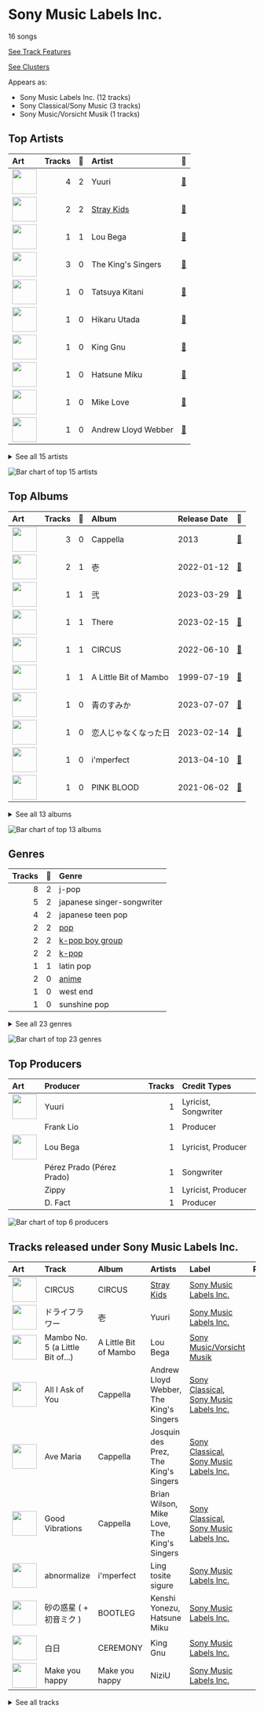# Sony Music Labels Inc.

16 songs

[See Track Features](audio_features.md)

[See Clusters](clusters/overview.md)

Appears as:
- Sony Music Labels Inc. (12 tracks)
- Sony Classical/Sony Music (3 tracks)
- Sony Music/Vorsicht Musik (1 tracks)

## Top Artists

| Art | Tracks | 💚 | Artist | 🔗 |
|:---|---:|---:|:---|:---|
| <img src="https://i.scdn.co/image/ab6761610000e5eb2a98f9ecf7217c8f910f9f83" alt="" width="50" /> | 4 | 2 | Yuuri | [🔗](https://open.spotify.com/artist/0ixzjrK1wkN2zWBXt3VW3W) |
| <img src="https://i.scdn.co/image/ab6761610000e5eb0610877c41cb9cc12ad39cc0" alt="" width="50" /> | 2 | 2 | [Stray Kids](../../artists/stray_kids/overview.md) | [🔗](https://open.spotify.com/artist/2dIgFjalVxs4ThymZ67YCE) |
| <img src="https://i.scdn.co/image/ab6761610000e5ebcbe7ddc503fe3f14a2a56ac7" alt="" width="50" /> | 1 | 1 | Lou Bega | [🔗](https://open.spotify.com/artist/46lnlnlU0dXTDpoAUmH6Qx) |
| <img src="https://i.scdn.co/image/ab6761610000e5ebe4536d632bb182e3f82baaaf" alt="" width="50" /> | 3 | 0 | The King's Singers | [🔗](https://open.spotify.com/artist/5lR7yDVN4z9kahOiUSlMhe) |
| <img src="https://i.scdn.co/image/ab6761610000e5eb8f3b2ac021a12b2bd5f19edd" alt="" width="50" /> | 1 | 0 | Tatsuya Kitani | [🔗](https://open.spotify.com/artist/7mvhRvEAHiCTQHUnH7fgnv) |
| <img src="https://i.scdn.co/image/ab6761610000e5eb11664298bf538ddd205f41df" alt="" width="50" /> | 1 | 0 | Hikaru Utada | [🔗](https://open.spotify.com/artist/7lbSsjYACZHn1MSDXPxNF2) |
| <img src="https://i.scdn.co/image/ab6761610000e5eb649fb65d593a716596566a5e" alt="" width="50" /> | 1 | 0 | King Gnu | [🔗](https://open.spotify.com/artist/6wxfx1yhyqjCPYwwxJktR2) |
| <img src="https://i.scdn.co/image/ab6761610000e5ebba025c8f62612b2ca6bfa375" alt="" width="50" /> | 1 | 0 | Hatsune Miku | [🔗](https://open.spotify.com/artist/6pNgnvzBa6Bthsv8SrZJYl) |
| <img src="https://i.scdn.co/image/ab67616d0000b27327167af8c348634b70c8a6d4" alt="" width="50" /> | 1 | 0 | Mike Love | [🔗](https://open.spotify.com/artist/5gr5OoQ4aQdJ3CqOr9v7Bt) |
| <img src="https://i.scdn.co/image/ab6761610000e5eb5a6fd8ebc62d68a372d51516" alt="" width="50" /> | 1 | 0 | Andrew Lloyd Webber | [🔗](https://open.spotify.com/artist/4aP1lp10BRYZO658B2NwkG) |


<details>
<summary>See all 15 artists</summary>

| Art | Tracks | 💚 | Artist | 🔗 |
|:---|---:|---:|:---|:---|
| <img src="https://i.scdn.co/image/a832eaa4d4ff006a419610c2c5d37140efa00225" alt="" width="50" /> | 1 | 0 | Brian Wilson | [🔗](https://open.spotify.com/artist/4Q82S0VzF8qlCb4PnSDurj) |
| <img src="https://i.scdn.co/image/ab6761610000e5eb1dcbd2cd43c1c9c763afbf64" alt="" width="50" /> | 1 | 0 | NiziU | [🔗](https://open.spotify.com/artist/3z8diLlUCkN1j9N9ZdnfBJ) |
| <img src="https://i.scdn.co/image/a1cac87495158db597c9faa75279cc3e30067c83" alt="" width="50" /> | 1 | 0 | Josquin des Prez | [🔗](https://open.spotify.com/artist/31f23hmZawdqgp0sECAzE8) |
| <img src="https://i.scdn.co/image/ab6761610000e5ebc147e0888e83919d317c1103" alt="" width="50" /> | 1 | 0 | Kenshi Yonezu | [🔗](https://open.spotify.com/artist/1snhtMLeb2DYoMOcVbb8iB) |
| <img src="https://i.scdn.co/image/ab6761610000e5eb0e64907de9ddcfed54079cf5" alt="" width="50" /> | 1 | 0 | Ling tosite sigure | [🔗](https://open.spotify.com/artist/00DuPiLri3mNomvvM3nZvU) |

</details>


![Bar chart of top 15 artists](../../images/labels/sony_music_labels_inc_/artists.png)

## Top Albums

| Art | Tracks | 💚 | Album | Release Date | 🔗 |
|:---|---:|---:|:---|:---|:---|
| <img src="https://i.scdn.co/image/ab67616d0000b2731b1e0c91400cbd009b42fb9e" alt="" width="50" /> | 3 | 0 | Cappella | 2013 | [🔗](https://open.spotify.com/album/3n6JxpdWnHkazMCQxKK5qI) |
| <img src="https://i.scdn.co/image/ab67616d0000b273d0bd51668da5629aa0cc77d8" alt="" width="50" /> | 2 | 1 | 壱 | 2022-01-12 | [🔗](https://open.spotify.com/album/1YWoHzj5wHnG7m6gLlwBQd) |
| <img src="https://i.scdn.co/image/ab67616d0000b273188327ac9022d86ad2dd6483" alt="" width="50" /> | 1 | 1 | 弐 | 2023-03-29 | [🔗](https://open.spotify.com/album/6ClMd4vNeZ6cmrRNmOqAoY) |
| <img src="https://i.scdn.co/image/ab67616d0000b2733019082a0f673eaa7a5ea3ae" alt="" width="50" /> | 1 | 1 | There | 2023-02-15 | [🔗](https://open.spotify.com/album/2j8BoKqZrMUYTARDIs9XDk) |
| <img src="https://i.scdn.co/image/ab67616d0000b273d784afd710070b5fe22b99bf" alt="" width="50" /> | 1 | 1 | CIRCUS | 2022-06-10 | [🔗](https://open.spotify.com/album/4IQHY28D4aHus9lGDlSdPp) |
| <img src="https://i.scdn.co/image/ab67616d0000b273cf505191afa6a1978418fdf8" alt="" width="50" /> | 1 | 1 | A Little Bit of Mambo | 1999-07-19 | [🔗](https://open.spotify.com/album/13BmLGhVCLBn3XzKB8HIai) |
| <img src="https://i.scdn.co/image/ab67616d0000b273e9ce77912820de8e7a129cfe" alt="" width="50" /> | 1 | 0 | 青のすみか | 2023-07-07 | [🔗](https://open.spotify.com/album/4QjNVlIw8Rx6jItSZtn2VS) |
| <img src="https://i.scdn.co/image/ab67616d0000b273ce1a46144fd6a2c5e2cc5872" alt="" width="50" /> | 1 | 0 | 恋人じゃなくなった日 | 2023-02-14 | [🔗](https://open.spotify.com/album/0E6KtMRFXw2LDyV38I3nNQ) |
| <img src="https://i.scdn.co/image/ab67616d0000b2739792873842bcfa921ffceebf" alt="" width="50" /> | 1 | 0 | i'mperfect | 2013-04-10 | [🔗](https://open.spotify.com/album/04ygc7Z2gcGtt7m8pnVUwf) |
| <img src="https://i.scdn.co/image/ab67616d0000b27359c2f8304319dcd03eb4ead7" alt="" width="50" /> | 1 | 0 | PINK BLOOD | 2021-06-02 | [🔗](https://open.spotify.com/album/4eQs3mcSejRAVTWmaYXNYl) |


<details>
<summary>See all 13 albums</summary>

| Art | Tracks | 💚 | Album | Release Date | 🔗 |
|:---|---:|---:|:---|:---|:---|
| <img src="https://i.scdn.co/image/ab67616d0000b273fe52879ebfec0050a2aa89ff" alt="" width="50" /> | 1 | 0 | Make you happy | 2020-06-30 | [🔗](https://open.spotify.com/album/1wIIu2i7A56TlMD99CVNQD) |
| <img src="https://i.scdn.co/image/ab67616d0000b273a2272c8966971b7b04066241" alt="" width="50" /> | 1 | 0 | CEREMONY | 2020-01-15 | [🔗](https://open.spotify.com/album/1IYJeRjWNruxAKls5cBtqm) |
| <img src="https://i.scdn.co/image/ab67616d0000b273f038f68827e437530b3a80a8" alt="" width="50" /> | 1 | 0 | BOOTLEG | 2017-11-01 | [🔗](https://open.spotify.com/album/1mvoieMR8Dwiy7S052ihoC) |

</details>


![Bar chart of top 13 albums](../../images/labels/sony_music_labels_inc_/albums.png)

## Genres

| Tracks | 💚 | Genre |
|---:|---:|:---|
| 8 | 2 | j-pop |
| 5 | 2 | japanese singer-songwriter |
| 4 | 2 | japanese teen pop |
| 2 | 2 | [pop](../../genres/pop/overview.md) |
| 2 | 2 | [k-pop boy group](../../genres/k-pop_boy_group/overview.md) |
| 2 | 2 | [k-pop](../../genres/k-pop/overview.md) |
| 1 | 1 | latin pop |
| 2 | 0 | [anime](../../genres/anime/overview.md) |
| 1 | 0 | west end |
| 1 | 0 | sunshine pop |


<details>
<summary>See all 23 genres</summary>

| Tracks | 💚 | Genre |
|---:|---:|:---|
| 1 | 0 | renaissance |
| 1 | 0 | medieval |
| 1 | 0 | japanese post-hardcore |
| 1 | 0 | japanese math rock |
| 1 | 0 | japanese emo |
| 1 | 0 | japanese electropop |
| 1 | 0 | j-rock |
| 1 | 0 | franco-flemish school |
| 1 | 0 | [early music](../../genres/early_music/overview.md) |
| 1 | 0 | [classical](../../genres/classical/overview.md) |
| 1 | 0 | classic j-pop |
| 1 | 0 | [broadway](../../genres/broadway/overview.md) |
| 1 | 0 | baroque pop |

</details>


![Bar chart of top 23 genres](../../images/labels/sony_music_labels_inc_/genres.png)

## Top Producers

| Art | Producer | Tracks | Credit Types |
|:---|:---|---:|:---|
| <img src="https://i.scdn.co/image/ab6761610000e5eb2a98f9ecf7217c8f910f9f83" alt="" width="50" /> | Yuuri | 1 | Lyricist, Songwriter |
| | Frank Lio | 1 | Producer |
| <img src="https://i.scdn.co/image/ab6761610000e5ebcbe7ddc503fe3f14a2a56ac7" alt="" width="50" /> | Lou Bega | 1 | Lyricist, Producer |
| | Pérez Prado (Pérez Prado) | 1 | Songwriter |
| | Zippy | 1 | Lyricist, Producer |
| | D. Fact | 1 | Producer |

![Bar chart of top 6 producers](../../images/labels/sony_music_labels_inc_/producers.png)
## Tracks released under Sony Music Labels Inc.

| Art | Track | Album | Artists | Label | Rank | 💚 | 🔗 |
|:---|:---|:---|:---|:---|---:|:---|:---|
| <img src="https://i.scdn.co/image/ab67616d0000b273d784afd710070b5fe22b99bf" alt="" width="50" /> | CIRCUS | CIRCUS | [Stray Kids](../../artists/stray_kids/overview.md) | [Sony Music Labels Inc.](.) | 534 | 💚 | [🔗](https://open.spotify.com/track/2uw2ftfyS4yJLWiTtbxasE) |
| <img src="https://i.scdn.co/image/ab67616d0000b273d0bd51668da5629aa0cc77d8" alt="" width="50" /> | ドライフラワー | 壱 | Yuuri | [Sony Music Labels Inc.](.) | 541 | 💚 | [🔗](https://open.spotify.com/track/4kPlQKwtPrnqLgrmmKFSlA) |
| <img src="https://i.scdn.co/image/ab67616d0000b273cf505191afa6a1978418fdf8" alt="" width="50" /> | Mambo No. 5 (a Little Bit of...) | A Little Bit of Mambo | Lou Bega | [Sony Music/Vorsicht Musik](.) | nan | 💚 | [🔗](https://open.spotify.com/track/6x4tKaOzfNJpEJHySoiJcs) |
| <img src="https://i.scdn.co/image/ab67616d0000b2731b1e0c91400cbd009b42fb9e" alt="" width="50" /> | All I Ask of You | Cappella | Andrew Lloyd Webber, The King's Singers | [Sony Classical](../sony_classical), [Sony Music Labels Inc.](.) | nan | | [🔗](https://open.spotify.com/track/5JTRLqApDZKaIwcopt1d9p) |
| <img src="https://i.scdn.co/image/ab67616d0000b2731b1e0c91400cbd009b42fb9e" alt="" width="50" /> | Ave Maria | Cappella | Josquin des Prez, The King's Singers | [Sony Classical](../sony_classical), [Sony Music Labels Inc.](.) | nan | | [🔗](https://open.spotify.com/track/6xBGuah2AMT6y5S0HlztUU) |
| <img src="https://i.scdn.co/image/ab67616d0000b2731b1e0c91400cbd009b42fb9e" alt="" width="50" /> | Good Vibrations | Cappella | Brian Wilson, Mike Love, The King's Singers | [Sony Classical](../sony_classical), [Sony Music Labels Inc.](.) | nan | | [🔗](https://open.spotify.com/track/14LgsPIZ7xKsfkM50VjxuA) |
| <img src="https://i.scdn.co/image/ab67616d0000b2739792873842bcfa921ffceebf" alt="" width="50" /> | abnormalize | i'mperfect | Ling tosite sigure | [Sony Music Labels Inc.](.) | nan | | [🔗](https://open.spotify.com/track/00nmZvZRyzQiYe2tAcDDUb) |
| <img src="https://i.scdn.co/image/ab67616d0000b273f038f68827e437530b3a80a8" alt="" width="50" /> | 砂の惑星 ( + 初音ミク ) | BOOTLEG | Kenshi Yonezu, Hatsune Miku | [Sony Music Labels Inc.](.) | nan | | [🔗](https://open.spotify.com/track/3aYz5EBaRTWLpsfyUIsQyX) |
| <img src="https://i.scdn.co/image/ab67616d0000b273a2272c8966971b7b04066241" alt="" width="50" /> | 白日 | CEREMONY | King Gnu | [Sony Music Labels Inc.](.) | nan | | [🔗](https://open.spotify.com/track/172fMG26G2OoEzzg0wn26r) |
| <img src="https://i.scdn.co/image/ab67616d0000b273fe52879ebfec0050a2aa89ff" alt="" width="50" /> | Make you happy | Make you happy | NiziU | [Sony Music Labels Inc.](.) | nan | | [🔗](https://open.spotify.com/track/1LnJVIG1BaHTRznuOgR0yc) |


<details>
<summary>See all tracks</summary>

| Art | Track | Album | Artists | Label | Rank | 💚 | 🔗 |
|:---|:---|:---|:---|:---|---:|:---|:---|
| <img src="https://i.scdn.co/image/ab67616d0000b27359c2f8304319dcd03eb4ead7" alt="" width="50" /> | PINK BLOOD | PINK BLOOD | Hikaru Utada | [Sony Music Labels Inc.](.) | nan | | [🔗](https://open.spotify.com/track/39lq5gU4lPc0rYVaRo0stH) |
| <img src="https://i.scdn.co/image/ab67616d0000b273d0bd51668da5629aa0cc77d8" alt="" width="50" /> | ベテルギウス | 壱 | Yuuri | [Sony Music Labels Inc.](.) | nan | | [🔗](https://open.spotify.com/track/4JK1kDUdH9RTBQrrSO1QfR) |
| <img src="https://i.scdn.co/image/ab67616d0000b273ce1a46144fd6a2c5e2cc5872" alt="" width="50" /> | 恋人じゃなくなった日 | 恋人じゃなくなった日 | Yuuri | [Sony Music Labels Inc.](.) | nan | | [🔗](https://open.spotify.com/track/7fQYRdNX6y8BpfmHvWVPm8) |
| <img src="https://i.scdn.co/image/ab67616d0000b2733019082a0f673eaa7a5ea3ae" alt="" width="50" /> | There | There | [Stray Kids](../../artists/stray_kids/overview.md) | [Sony Music Labels Inc.](.) | nan | 💚 | [🔗](https://open.spotify.com/track/6gHeWGamtOYHBd1LBZ7Fv6) |
| <img src="https://i.scdn.co/image/ab67616d0000b273188327ac9022d86ad2dd6483" alt="" width="50" /> | ビリミリオン | 弐 | Yuuri | [Sony Music Labels Inc.](.) | nan | 💚 | [🔗](https://open.spotify.com/track/7M0dIdZWN1FDcveRdoOzbZ) |
| <img src="https://i.scdn.co/image/ab67616d0000b273e9ce77912820de8e7a129cfe" alt="" width="50" /> | 青のすみか | 青のすみか | Tatsuya Kitani | [Sony Music Labels Inc.](.) | nan | | [🔗](https://open.spotify.com/track/12usPU2WnqgCHAW1EK2dfd) |

</details>


